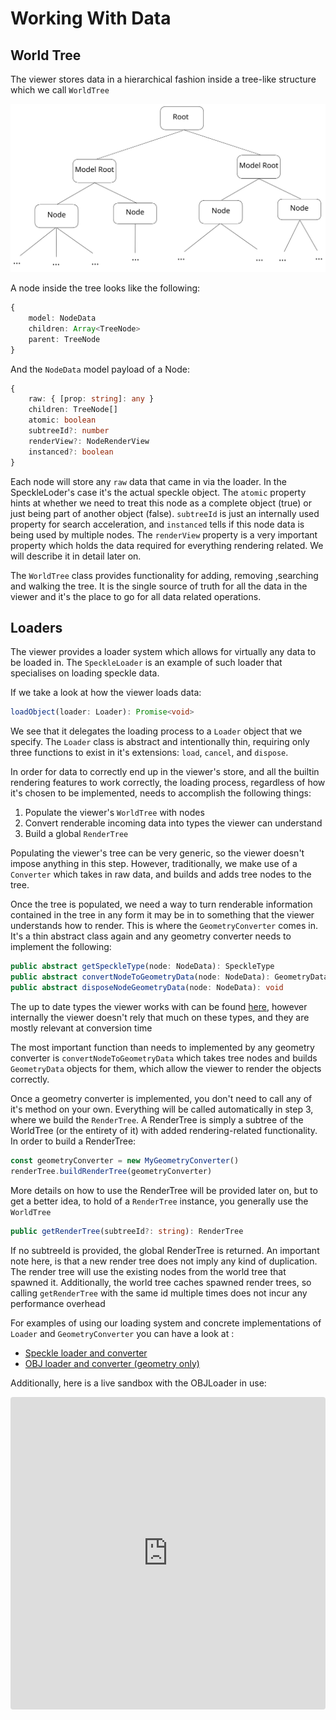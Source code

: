 # Working With Data

## World Tree
The viewer stores data in a hierarchical fashion inside a tree-like structure which we call `WorldTree`

![Viewer Data](./img/tree.svg "Viewer Data")

A node inside the tree looks like the following:
```typescript
{
    model: NodeData
    children: Array<TreeNode>
    parent: TreeNode
}
```
And the `NodeData` model payload of a Node:
```typescript
{
    raw: { [prop: string]: any }
    children: TreeNode[]
    atomic: boolean
    subtreeId?: number
    renderView?: NodeRenderView
    instanced?: boolean
}
```
Each node will store any `raw` data that came in via the loader. In the SpeckleLoder's case it's the actual speckle object. The `atomic` property hints at whether we need to treat this node as a complete object (true) or just being part of another object (false). `subtreeId` is just an internally used property for search acceleration, and `instanced` tells if this node data is being used by multiple nodes. The `renderView` property is a very important property which holds the data required for everything rendering related. We will describe it in detail later on.

The `WorldTree` class provides functionality for adding, removing ,searching and walking the tree. It is the single source of truth for all the data in the viewer and it's the place to go for all data related operations.


## Loaders
The viewer provides a loader system which allows for virtually any data to be loaded in. The `SpeckleLoader` is an example of such loader that specialises on loading speckle data.

If we take a look at how the viewer loads data:
```typescript
loadObject(loader: Loader): Promise<void>
```
We see that it delegates the loading process to a `Loader` object that we specify. The `Loader` class is abstract and intentionally thin, requiring only three functions to exist in it's extensions: `load`, `cancel`, and `dispose`.

In order for data to correctly end up in the viewer's store, and all the builtin rendering features to work correctly, the loading process, regardless of how it's chosen to be implemented, needs to accomplish the following things:

1. Populate the viewer's `WorldTree` with nodes
2. Convert renderable incoming data into types the viewer can understand
3. Build a global `RenderTree`

Populating the viewer's tree can be very generic, so the viewer doesn't impose anything in this step. However, traditionally, we make use of a `Converter` which takes in raw data, and builds and adds tree nodes to the tree.

Once the tree is populated, we need a  way to turn renderable information contained in the tree in any form it may be in to something that the viewer understands how to render. This is where the `GeometryConverter` comes in. It's a thin abstract class again and any geometry converter needs to implement the following:
```typescript
public abstract getSpeckleType(node: NodeData): SpeckleType
public abstract convertNodeToGeometryData(node: NodeData): GeometryData
public abstract disposeNodeGeometryData(node: NodeData): void
```
The up to date types the viewer works with can be found [here](https://github.com/specklesystems/speckle-server/blob/631de589c5a78fc9891b3b50dbecb075e0661c90/packages/viewer/src/modules/loaders/GeometryConverter.ts#L4), however internally the viewer doesn't rely that much on these types, and they are mostly relevant at conversion time

The most important function than needs to implemented by any geometry converter is `convertNodeToGeometryData` which takes tree nodes and builds `GeometryData` objects for them, which allow the viewer to render the objects correctly.

Once a geometry converter is implemented, you don't need to call any of it's method on your own. Everything will be called automatically in step 3, where we build the `RenderTree`. A RenderTree is simply a subtree of the WorldTree (or the entirety of it) with added rendering-related functionality. In order to build a RenderTree:
```typescript
const geometryConverter = new MyGeometryConverter()
renderTree.buildRenderTree(geometryConverter)
```
More details on how to use the RenderTree will be provided later on, but to get a better idea, to hold of a `RenderTree` instance, you generally use the `WorldTree`
```typescript
public getRenderTree(subtreeId?: string): RenderTree
```
If no subtreeId is provided, the global RenderTree is returned. An important note here, is that a new render tree does not imply any kind of duplication. The render tree will use the existing nodes from the world tree that spawned it. Additionally, the world tree caches spawned render trees, so calling `getRenderTree` with the same id multiple times does not incur any performance overhead

For examples of using our loading system and concrete implementations of `Loader` and `GeometryConverter` you can have a look at :

* [Speckle loader and converter](https://github.com/specklesystems/speckle-server/tree/alex/API2.0/packages/viewer/src/modules/loaders/Speckle)
* [OBJ loader and converter (geometry only)](https://github.com/specklesystems/speckle-server/tree/alex/API2.0/packages/viewer/src/modules/loaders/OBJ)

Additionally, here is a live sandbox with the OBJLoader in use:

<iframe src="https://codesandbox.io/embed/pydvhz?view=Editor+%2B+Preview&module=%2Fpackage.json&hidenavigation=1"
     style="width:100%; height: 500px; border:0; border-radius: 4px; overflow:hidden;"
     title="Obj Loader"
     allow="accelerometer; ambient-light-sensor; camera; encrypted-media; geolocation; gyroscope; hid; microphone; midi; payment; usb; vr; xr-spatial-tracking"
     sandbox="allow-forms allow-modals allow-popups allow-presentation allow-same-origin allow-scripts"
></iframe>